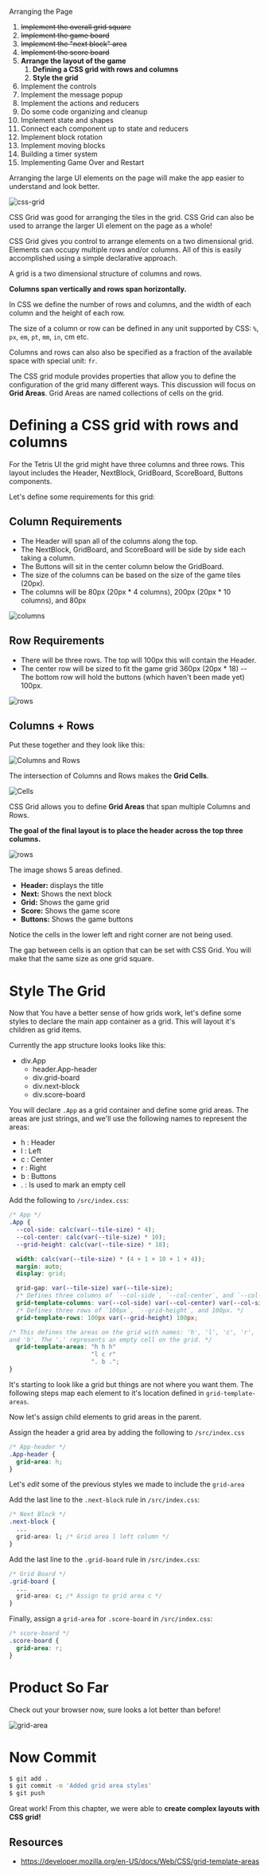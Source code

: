 Arranging the Page

1. ~~Implement the overall grid square~~
1. ~~Implement the game board~~
1. ~~Implement the "next block" area~~
1. ~~Implement the score board~~
1. **Arrange the layout of the game**
    1. **Defining a CSS grid with rows and columns**
    1. **Style the grid**
1. Implement the controls
1. Implement the message popup
1. Implement the actions and reducers
1. Do some code organizing and cleanup
1. Implement state and shapes
1. Connect each component up to state and reducers
1. Implement block rotation
1. Implement moving blocks
1. Building a timer system
1. Implementing Game Over and Restart

Arranging the large UI elements on the page will make the app easier to understand and look better.

![css-grid](assets/css-grid.png)

CSS Grid was good for arranging the tiles in the grid. CSS Grid can also be used to arrange the larger UI element on the page as a whole!

CSS Grid gives you control to arrange elements on a two dimensional grid. Elements can occupy multiple rows and/or columns. All of this is easily accomplished using a simple declarative approach.

A grid is a two dimensional structure of columns and rows.

**Columns span vertically and rows span horizontally.**

In CSS we define the number of rows and columns, and the width of each column and the height of each row.

The size of a column or row can be defined in any unit supported by CSS: `%`, `px`, `em`, `pt`, `mm`, `in`, cm etc.

Columns and rows can also also be specified as a fraction of the available space with special unit: `fr`.

The CSS grid module provides properties that allow you to define the configuration of the grid many different ways. This discussion will focus on **Grid Areas**. Grid Areas are named collections of cells on the grid.

# Defining a CSS grid with rows and columns

For the Tetris UI the grid might have three columns and three rows. This layout includes the Header, NextBlock, GridBoard, ScoreBoard, Buttons components.

Let's define some requirements for this grid:

## Column Requirements

- The Header will span all of the columns along the top.
- The NextBlock, GridBoard, and ScoreBoard will be side by side each taking a column.
- The Buttons will sit in the center column below the GridBoard.
- The size of the columns can be based on the size of the game tiles (20px).
- The columns will be 80px (20px * 4 columns), 200px (20px * 10 columns), and 80px

![columns](./assets/tetris-grid-columns.png)

## Row Requirements

- There will be three rows.
The top will 100px this will contain the Header.
- The center row will be sized to fit the game grid 360px (20px * 18) -- The bottom row will hold the buttons (which haven't been made yet) 100px.

![rows](./assets/tetris-grid-rows.png)

## Columns + Rows

Put these together and they look like this:

![Columns and Rows](./assets/tetris-grid-cols-rows.png)

The intersection of Columns and Rows makes the **Grid Cells**.

![Cells](./assets/tetris-grid-cells.png)

CSS Grid allows you to define **Grid Areas** that span multiple Columns and Rows.

**The goal of the final layout is to place the header across the top three columns.**

![rows](./assets/tetris-grid-areas.png)

The image shows 5 areas defined.

- **Header:** displays the title
- **Next:** Shows the next block
- **Grid:** Shows the game grid
- **Score:** Shows the game score
- **Buttons:** Shows the game buttons

Notice the cells in the lower left and right corner are not being used.

The gap between cells is an option that can be set with CSS Grid. You will make that the same size as one grid square.

# Style The Grid

Now that You have a better sense of how grids work, let's define some styles to declare the main app container as a grid. This will layout it's children as grid items.

Currently the app structure looks looks like this:  

- div.App
  - header.App-header
  - div.grid-board
  - div.next-block
  - div.score-board

You will declare `.App` as a grid container and define some grid areas. The areas are just strings, and we'll use the following names to represent the areas:

- h : Header
- l : Left
- c : Center
- r : Right
- b : Buttons
- . : Is used to mark an empty cell

Add the following to `/src/index.css`:

```CSS
/* App */
.App {
  --col-side: calc(var(--tile-size) * 4);
  --col-center: calc(var(--tile-size) * 10);
  --grid-height: calc(var(--tile-size) * 18);

  width: calc(var(--tile-size) * (4 + 1 + 10 + 1 + 4));
  margin: auto;
  display: grid;

  grid-gap: var(--tile-size) var(--tile-size);
  /* Defines three columns of `--col-side`, `--col-center`, and `--col-side` widths. */
  grid-template-columns: var(--col-side) var(--col-center) var(--col-side);
  /* Defines three rows of `100px`, `--grid-height`, and 100px. */
  grid-template-rows: 100px var(--grid-height) 100px;

/* This defines the areas on the grid with names: 'h', 'l', 'c', 'r',
and 'b'. The '.' represents an empty cell on the grid. */
  grid-template-areas: "h h h"
                       "l c r"
                       ". b .";
}
```

It's starting to look like a grid but things are not where you want them. The following steps map each element to it's location defined in `grid-template-areas`.

Now let's assign child elements to grid areas in the parent.

Assign the header a grid area by adding the following to `/src/index.css`

```CSS
/* App-header */
.App-header {
  grid-area: h;
}
```

Let's *edit* some of the previous styles we made to include the `grid-area`

Add the last line to the `.next-block` rule in `/src/index.css`:

```CSS
/* Next Block */
.next-block {
  ...
  grid-area: l; /* Grid area l left column */
}
```

Add the last line to the `.grid-board` rule in `/src/index.css`:

```CSS
/* Grid Board */
.grid-board {
  ...
  grid-area: c; /* Assign to grid area c */
}
```

Finally, assign a `grid-area` for `.score-board` in `/src/index.css`:

```CSS
/* score-board */
.score-board {
  grid-area: r;
}
```

# Product So Far

Check out your browser now, sure looks a lot better than before!

![grid-area](assets/grid-area.png)

# Now Commit

```bash
$ git add .
$ git commit -m 'Added grid area styles'
$ git push
```

Great work! From this chapter, we were able to **create complex layouts with CSS grid!**

## Resources

- https://developer.mozilla.org/en-US/docs/Web/CSS/grid-template-areas

